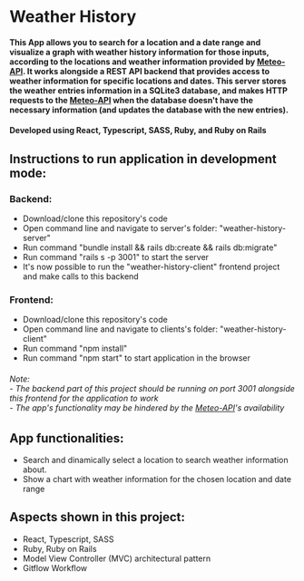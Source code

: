 # Weather History

#### This App allows you to search for a location and a date range and visualize a graph with weather history information for those inputs, according to the locations and weather information provided by [Meteo-API](https://open-meteo.com/). It works alongside a REST API backend that provides access to weather information for specific locations and dates. This server stores the weather entries information in a SQLite3 database, and makes HTTP requests to the [Meteo-API](https://open-meteo.com/) when the database doesn't have the necessary information (and updates the database with the new entries).

#### Developed using React, Typescript, SASS, Ruby, and Ruby on Rails

## Instructions to run application in development mode:

### Backend: 
- Download/clone this repository's code
- Open command line and navigate to server's folder: "weather-history-server"
- Run command "bundle install && rails db:create && rails db:migrate"
- Run command "rails s -p 3001" to start the server
- It's now possible to run the "weather-history-client" frontend project and make calls to this backend

### Frontend:
- Download/clone this repository's code
- Open command line and navigate to clients's folder: "weather-history-client"
- Run command "npm install"
- Run command "npm start" to start application in the browser

###### Note: <br /> - The backend part of this project should be running on port 3001 alongside this frontend for the application to work <br /> - The app's functionality may be hindered by the [Meteo-API](https://open-meteo.com/)'s availability

## App functionalities:
- Search and dinamically select a location to search weather information about.
- Show a chart with weather information for the chosen location and date range

## Aspects shown in this project:
- React, Typescript, SASS
- Ruby, Ruby on Rails
- Model View Controller (MVC) architectural pattern
- Gitflow Workflow
